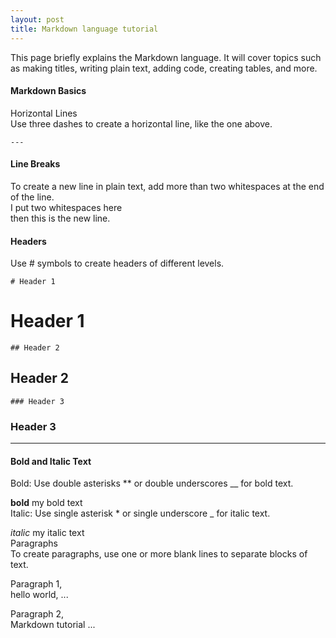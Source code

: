 ```yaml
---
layout: post
title: Markdown language tutorial
---
```


This page briefly explains the Markdown language. It will cover topics such as making titles, writing plain text, adding code, creating tables, and more.  

#### Markdown Basics  
Horizontal Lines  
Use three dashes to create a horizontal line, like the one above.  
```
---
```

#### Line Breaks  
To create a new line in plain text, add more than two whitespaces at the end of the line.  
I put two whitespaces here  
then this is the new line.  

#### Headers  
Use # symbols to create headers of different levels.  
```
# Header 1
```
# Header 1


```
## Header 2
```
## Header 2


```
### Header 3
```
### Header 3  

---

#### Bold and Italic Text  
Bold: Use double asterisks ** or double underscores __ for bold text.  

**bold** my bold text  
Italic: Use single asterisk * or single underscore _ for italic text.  

*italic* my italic text  
Paragraphs  
To create paragraphs, use one or more blank lines to separate blocks of text.  

Paragraph 1,  
hello world, ...  

Paragraph 2,  
Markdown tutorial ...  

